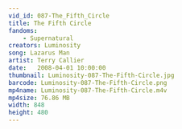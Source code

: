 ```yaml
---
vid_id: 087-The_Fifth_Circle
title: The Fifth Circle
fandoms:
    - Supernatural
creators: Luminosity
song: Lazarus Man
artist: Terry Callier
date:   2008-04-01 10:00:00
thumbnail: Luminosity-087-The-Fifth-Circle.jpg
barcode: Luminosity-087-The-Fifth-Circle.png
mp4name: Luminosity-087-The-Fifth-Circle.m4v
mp4size: 76.86 MB
width: 848
height: 480
---
```



  
